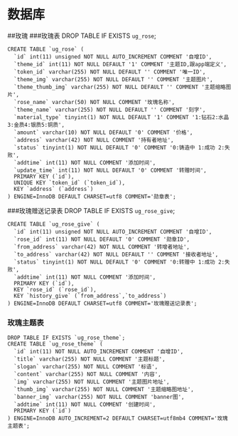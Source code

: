 # 数据库
##玫瑰
###玫瑰表
    DROP TABLE IF EXISTS `ug_rose`;
    
    CREATE TABLE `ug_rose` (
      `id` int(11) unsigned NOT NULL AUTO_INCREMENT COMMENT '自增ID',
      `theme_id` int(11) NOT NULL DEFAULT '1' COMMENT '主题ID,跟app端定义',
      `token_id` varchar(255) NOT NULL DEFAULT '' COMMENT '唯一ID',
      `theme_img` varchar(255) NOT NULL DEFAULT '' COMMENT '主题图片',
      `theme_thumb_img` varchar(255) NOT NULL DEFAULT '' COMMENT '主题缩略图片',
      `rose_name` varchar(50) NOT NULL COMMENT '玫瑰名称',
      `theme_name` varchar(255) NOT NULL DEFAULT '' COMMENT '刻字',
      `material_type` tinyint(1) NOT NULL DEFAULT '1' COMMENT '1:钻石2:水晶3:金质4:银质5:铜质',
      `amount` varchar(10) NOT NULL DEFAULT '0' COMMENT '价格',
      `address` varchar(42) NOT NULL COMMENT '持有者地址',
      `status` tinyint(1) NOT NULL DEFAULT '0' COMMENT '0:铸造中 1:成功 2:失败',
      `addtime` int(11) NOT NULL COMMENT '添加时间',
      `update_time` int(11) NOT NULL DEFAULT '0' COMMENT '转赠时间',
      PRIMARY KEY (`id`),
      UNIQUE KEY `token_id` (`token_id`),
      KEY `address` (`address`)
    ) ENGINE=InnoDB DEFAULT CHARSET=utf8 COMMENT='勋章表';
###玫瑰赠送记录表
    DROP TABLE IF EXISTS `ug_rose_give`;
    
    CREATE TABLE `ug_rose_give` (
      `id` int(11) unsigned NOT NULL AUTO_INCREMENT COMMENT '自增ID',
      `rose_id` int(11) NOT NULL DEFAULT '0' COMMENT '勋章ID',
      `from_address` varchar(42) NOT NULL COMMENT '转增者地址',
      `to_address` varchar(42) NOT NULL DEFAULT '' COMMENT '接收者地址',
      `status` tinyint(1) NOT NULL DEFAULT '0' COMMENT '0:转赠中 1:成功 2:失败',
      `addtime` int(11) NOT NULL COMMENT '添加时间',
      PRIMARY KEY (`id`),
      KEY `rose_id` (`rose_id`),
      KEY `history_give` (`from_address`,`to_address`)
    ) ENGINE=InnoDB DEFAULT CHARSET=utf8 COMMENT='玫瑰赠送记录表';
    
    
### 玫瑰主题表
    DROP TABLE IF EXISTS `ug_rose_theme`;
    CREATE TABLE `ug_rose_theme` (
      `id` int(11) NOT NULL AUTO_INCREMENT COMMENT '自增ID',
      `title` varchar(255) NOT NULL COMMENT '主题标题',
      `slogan` varchar(255) NOT NULL COMMENT '标语',
      `content` varchar(255) NOT NULL COMMENT '内容',
      `img` varchar(255) NOT NULL COMMENT '主题图片地址',
      `thumb_img` varchar(255) NOT NULL COMMENT '主题缩略图地址',
      `banner_img` varchar(255) NOT NULL COMMENT 'banner图',
      `addtime` int(11) NOT NULL COMMENT '创建时间',
      PRIMARY KEY (`id`)
    ) ENGINE=InnoDB AUTO_INCREMENT=2 DEFAULT CHARSET=utf8mb4 COMMENT='玫瑰主题表';
    